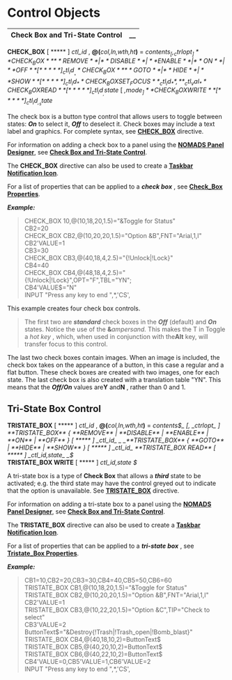 # Control Objects

**Check Box and Tri-State Control** |  **__**  
---|---  
  
**CHECK_BOX** [ ***** ] _ctl_id_ , **@(**_col,ln,wth,ht_**)** = _contents$_ [, _ctrlopt_ ]   
**CHECK_BOX** { **REMOVE** | **DISABLE** | **ENABLE** | **ON** | **OFF** }[ ***** ] _ctl_id_ _  
_**CHECK_BOX** { **GOTO** | **HIDE** | **SHOW** } [ ***** ] _ctl_id_  
**CHECK_BOX SET_FOCUS** _ctl_id_**,**_ctl_val  
_**CHECK_BOX READ** [ ***** ] _ctl_id_ _, state$_ [ _,mode$_ ]   
**CHECK_BOX WRITE** [ ***** ] _ctl_id_ , _state$_

The check box is a button type control that allows users to toggle between states: **_On_** to select it, **_Off_** to deselect it. Check boxes may include a text label and graphics. For complete syntax, see **[CHECK_BOX](../../../directives/check_box.md)** directive.

For information on adding a check box to a panel using the **[NOMADS Panel Designer](../../../NOMADS%20Graphical%20Application/Panel%20Designer/Introduction.md)**, see **[Check Box and Tri-State Control](../../../NOMADS%20Graphical%20Application/Creating%20Panel%20Controls/Check%20Box%20and%20Tri-State%20Control/Overview.md)**.

The **CHECK_BOX** directive can also be used to create a **[Taskbar Notification Icon](../Taskbar%20Notification%20Icon/Overview.md)**.

For a list of properties that can be applied to a **_check box_** , see **[Check_Box Properties](../../../control_object_properties/checkbox_properties.md)**.

**_Example:_**

> CHECK_BOX 10,@(10,18,20,1.5)="&Toggle for Status"   
>  CB2=20   
>  CHECK_BOX CB2,@(10,20,20,1.5)="Option &B",FNT="Arial,1,I"   
>  CB2'VALUE=1   
>  CB3=30   
>  CHECK_BOX CB3,@(40,18,4,2.5)="{!Unlock|!Lock}"   
>  CB4=40   
>  CHECK_BOX CB4,@(48,18,4,2.5)="{!Unlock|!Lock}",OPT="F",TBL="YN";   
>  CB4'VALUE$="N"   
>  INPUT "Press any key to end ",*,'CS',

This example creates four check box controls.

> The first two are **_standard_** check boxes in the **_Off_** (default) and **_On_** states. Notice the use of the **&**_ampersand._ This makes the T in Toggle a _hot key_ , which, when used in conjunction with the**Alt** key, will transfer focus to this control.

The last two check boxes contain images. When an image is included, the check box takes on the appearance of a button, in this case a regular and a flat button. These check boxes are created with two images, one for each state. The last check box is also created with a translation table "YN". This means that the **_Off/On_** values are**Y** and**N** , rather than 0 and 1.

## Tri-State Box Control

**TRISTATE_BOX** [ ***** ] _ctl_id_ , **@(**_col,ln,wth,ht_**)** = _contents$_ [, _ctrlopt_ ]   
**TRISTATE_BOX** { **REMOVE** | **DISABLE** | **ENABLE** | **ON** | **OFF** } [ ***** ] _ctl_id_ _  
_**TRISTATE_BOX** { **GOTO** | **HIDE** | **SHOW** } [ ***** ] _ctl_id_  
**TRISTATE_BOX READ** [ ***** ] _ctl_id,state_ _$_  
**TRISTATE_BOX WRITE** [ ***** ] _ctl_id,state_ _$_

A tri-state box is a type of **Check Box** that allows a **_third_** state to be activated; e.g. the third state may have the control greyed out to indicate that the option is unavailable. See **[TRISTATE_BOX](../../../directives/tristate_box.md)** directive.

For information on adding a tri-state box to a panel using the **[NOMADS Panel Designer](../../../NOMADS%20Graphical%20Application/Panel%20Designer/Introduction.md)**, see **[Check Box and Tri-State Control](../../../NOMADS%20Graphical%20Application/Creating%20Panel%20Controls/Check%20Box%20and%20Tri-State%20Control/Overview.md)**.

The **TRISTATE_BOX** directive can also be used to create a **[Taskbar Notification Icon](../Taskbar%20Notification%20Icon/Overview.md)**.

For a list of properties that can be applied to a **_tri-state_ _box_** , see **[Tristate_Box Properties](../../../control_object_properties/tristate_box_properties.md)**.

**_Example:_**

> CB1=10,CB2=20,CB3=30,CB4=40,CB5=50,CB6=60   
>  TRISTATE_BOX CB1,@(10,18,20,1.5)="&Toggle for Status"   
>  TRISTATE_BOX CB2,@(10,20,20,1.5)="Option &B",FNT="Arial,1,I"   
>  CB2'VALUE=1   
>  TRISTATE_BOX CB3,@(10,22,20,1.5)="Option &C",TIP="Check to select"   
>  CB3'VALUE=2   
> ButtonText$="&Destroy{!Trash|!Trash_open|!Bomb_blast}"   
>  TRISTATE_BOX CB4,@(40,18,10,2)=ButtonText$   
>  TRISTATE_BOX CB5,@(40,20,10,2)=ButtonText$   
>  TRISTATE_BOX CB6,@(40,22,10,2)=ButtonText$   
>  CB4'VALUE=0,CB5'VALUE=1,CB6'VALUE=2   
>  INPUT "Press any key to end ",*,'CS', 

> 
